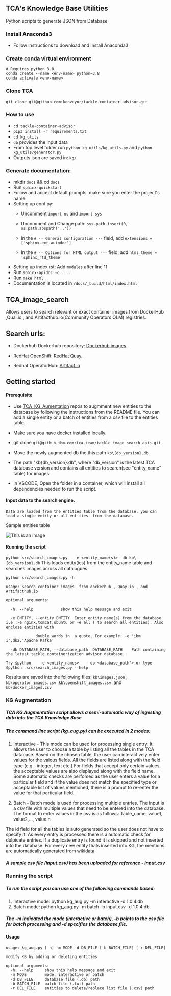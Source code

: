 ## TCA's Knowledge Base Utilities

Python scripts to generate JSON from Database

### Install Anaconda3
- Follow instructions to download and install Anaconda3

### Create conda virtual environment
	# Requires python 3.8
	conda create --name <env-name> python=3.8
	conda activate <env-name>
### Clone TCA
	git clone git@github.com:konveyor/tackle-container-advisor.git

### How to use
- ``cd tackle-container-advisor``
- ``pip3 install -r requirements.txt``
- ``cd kg_utils``
- ``db`` provides the input data
- From top level folder run ``python kg_utils/kg_utils.py`` and ``python kg_utils/generator.py``
- Outputs json are saved in: ``kg/``


### Generate documentation:
- mkdir  ``docs`` && cd  ``docs``
- Run  ``sphinx-quickstart ``
- Follow  and accept default prompts. make sure you enter the project's name
- Setting up conf.py:
	* Uncomment ``import os`` and  ``import sys``
	* Uncomment and Change path: ``sys.path.insert(0, os.path.abspath('..'))``

    * In the ``# -- General configuration ---`` field, add ``extensions = ['sphinx.ext.autodoc']``

    * In the ``# -- Options for HTML output ---`` field,  add ``html_theme = 'sphinx_rtd_theme'``
 - Setting up index.rst:
 	Add ``modules``  after line 11
- Run  ``sphinx-apidoc -o . ..``
- Run  ``make html``
- Documentation is located in ``/docs/_build/html/index.html``

## TCA_image_search

Allows users to search relevant or exact container images from  DockerHub ,Quai.io , and Artifacthub.io(Community Operators OLM) registries.

## Search urls:  

  - Dockerhub
    Dockerhub repository: [Dockerhub images](https://hub.docker.com/).

   - RedHat OpenShift: [RedHat Quay](https://quay.io/search),

   - Redhat OperatorHub: [Artifact.io](https://artifacthub.io/)
  
## Getting started

#### Prerequisite
  
  - Use [TCA_KG_Aumentation](https://github.ibm.com/tca-team/TCA_KG_Augmentation) repos to augmment new entities to the database by following the instructions from the README file. You can add a single entity or a batch of entities from a csv file to the entities table.
  - Make sure you have [docker](https://docs.docker.com/engine/install/) installed locally.
 
  - git clone ```git@github.ibm.com:tca-team/tackle_image_search_apis.git```

  - Move the newly augmented db the this path ```kb\{db_version}.db``` 
 
  - The path "kb\{db_version}.db", where "db_version" is the latest TCA database version and contains all entities to search(see "entity_name" table) for images.
  
  -  In VSCODE,  Open the folder in a container,  which will install all dependencies needed to run the script.

#### Input data to the search engine.
    
    Data are loaded from the entities table from the database. you can load a single entity or all entities  from the database. 
 
   Sample entities table 
    
   ![This is an image](https://github.ibm.com/tca-team/tackle_image_search_apis/blob/master/resources/entity_names.png)
    
#### Running the script
    
 ```python src/search_images.py   -e <entity_name(s)> -db kb\{db_version}.db``` This loads entity(ies) from the entity_name table and searches images across all catalogues.
 
```
python src/search_images.py -h

usage: Search container images  from dockerhub , Quay.io , and Artifacthub.io

optional arguments:

  -h, --help            show this help message and exit
  
  -e ENTITY, --entity ENTITY  Enter entity name(s) from the database. i.e :-e nginx,tomcat,ubuntu or -e all ( to search all entities). Also enclose entities with                        
  
             double words in  a quote. For example: -e 'ibm i',db2,'Apache Kafka'
             
  -db DATABASE_PATH, --database_path  DATABASE_PATH    Path containing the latest tackle containerization advisor database.
  
Try $python    -e <entity_names>    -db <database_path"> or type $python  src/search_images.py --help

```

Results are saved into the following files:  ```kb\images.json``` , ```kb\operator_images.csv``` ,```kb\openshift_images.csv``` ,and ```kb\docker_images.csv``` 
 

   
### KG Augmentation

##### TCA KG Augmentation script allows a semi-automatic way of ingesting data into the TCA Knowledge Base

##### The command line script (kg_aug.py) can be executed in 2 modes:

1. Interactive - This mode can be used for processing single entry. It allows the user to choose a table by listing all the tables in the TCA database. Based on the chosen table, the user can interactively enter values for the vaious fields. All the fields are listed along with the field type (e.g.- integer, text etc.) For fields that accept only certain values, the acceptable values are also displayed along with the field name. Some automatic checks are perfomed as the user enters a value for a particular field and if the value does not match the specified type or acceptable list of values mentioned, there is a prompt to re-enter the value for that particular field.

2. Batch - Batch mode is used for processing multiple entries. The input is a csv file with multiple values that need to be entered into the database. The format to enter values in the csv is as follows: Table_name, value1, value2,..., value n

The id field for all the tables is auto generated so the user does not have to specify it. As every entry is processed there is a automatic check for dulpicate entries. If a duplicate entry is found it is skipped and not inserted into the database. For every new entity thats inserted into KG, the mentions are automatically generated from wikidata.

##### A sample csv file (input.csv) has been uploaded for reference - input.csv

### Running the script
##### To run the script you can use one of the following commands based:

1. Interactive mode: python kg_aug.py -m interactive -d 1.0.4.db
2. Batch mode: python kg_aug.py -m batch -b input.csv -d 1.0.4.db

##### The -m indicated the mode (interactive or batch), -b points to the csv file for batch processing and -d specifies the database file.

#### Usage
```
usage: kg_aug.py [-h] -m MODE -d DB_FILE [-b BATCH_FILE] [-r DEL_FILE]

modify KB by adding or deleting entities

optional arguments:
  -h, --help     show this help message and exit
  -m MODE        mode: interactive or batch
  -d DB_FILE     database file (.db) path
  -b BATCH_FILE  batch file (.txt) path
  -r DEL_FILE    entities to delete/replace list file (.csv) path
```

